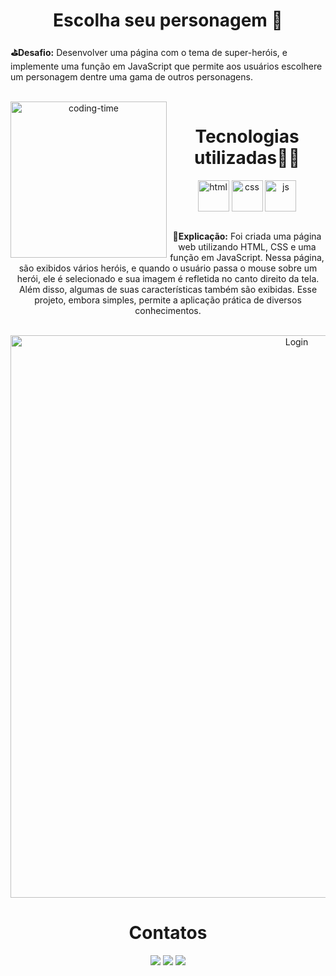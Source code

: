 <h1 align="center"> Escolha seu personagem 🔮 </h1>

**⛳Desafio:** Desenvolver uma página com o tema de super-heróis, e implemente uma função em JavaScript que permite aos usuários escolhere um personagem dentre uma gama de outros personagens.


<div  align="center"> 

  <div style="display: inline_block"><br>
    <img align="left" height="250" alt="coding-time" src="code.gif">
    <h1 align="center"> Tecnologias utilizadas👨‍💻 </h1>
    <img align="center" width="50" alt="html"  src="https://cdn.jsdelivr.net/gh/devicons/devicon/icons/html5/html5-original.svg">
    <img align="center" width="50" alt="css" src="https://cdn.jsdelivr.net/gh/devicons/devicon/icons/css3/css3-original.svg">
   <img align="center"  width="50" alt="js" src="https://cdn.jsdelivr.net/gh/devicons/devicon/icons/javascript/javascript-plain.svg">
    
</div> 
 
<br>

**📌Explicação:** 
Foi criada uma página web utilizando HTML, CSS e uma função em JavaScript. Nessa página, são exibidos vários heróis, e quando o usuário passa o mouse sobre um herói, ele é selecionado e sua imagem é refletida no canto direito da tela. Além disso, algumas de suas características também são exibidas. Esse projeto, embora simples, permite a aplicação prática de diversos conhecimentos.

<br>
<img align="center" width="900"  alt="Login"  src="https://github.com/brenno-0923/Herois-X-Men-Evolution/assets/85687957/e09f405c-7f20-494c-9687-9379c0e5cdfc"> <p>



 <h1 align="center"> Contatos </h1>
  <a href="https://www.instagram.com/brennoproject/" target="_blank"><img src="https://img.shields.io/badge/-Instagram-%23E4405F?style=for-the-badge&logo=instagram&logoColor=white" target="_blank"></a>
  <a href = "mailto:brennoricardo62@gmail.com"><img src="https://img.shields.io/badge/-Gmail-%23333?style=for-the-badge&logo=gmail&logoColor=white" target="_blank"></a>
 <a href="https://www.linkedin.com/in/brenno-ricardo-9ab051219/" target="_blank"><img src="https://img.shields.io/badge/-LinkedIn-%230077B5?style=for-the-badge&logo=linkedin&logoColor=white" target="_blank"></a> 






 

